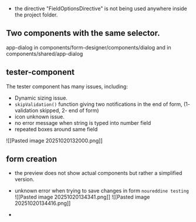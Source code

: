 - the directive "FieldOptionsDirective" is not being used anywhere inside the project folder.


## Two components with the same selector.
app-dialog in components/form-designer/components/dialog
and in components/shared/app-dialog
## tester-component
The tester component has many issues, including:
- Dynamic sizing issue.
- `skipValidation()` function giving two notifications in the end of form, (1- validation skipped, 2- end of form)
- icon unknown issue.
- no error message when string is typed into number field 
- repeated boxes around same field 

![[Pasted image 20251020132000.png]]

## form creation
- the preview does not show actual components but rather a simplified version.
- unknown error when trying to save changes in form `noureddine testing`
![[Pasted image 20251020134341.png]]
![[Pasted image 20251020134416.png]]



- 